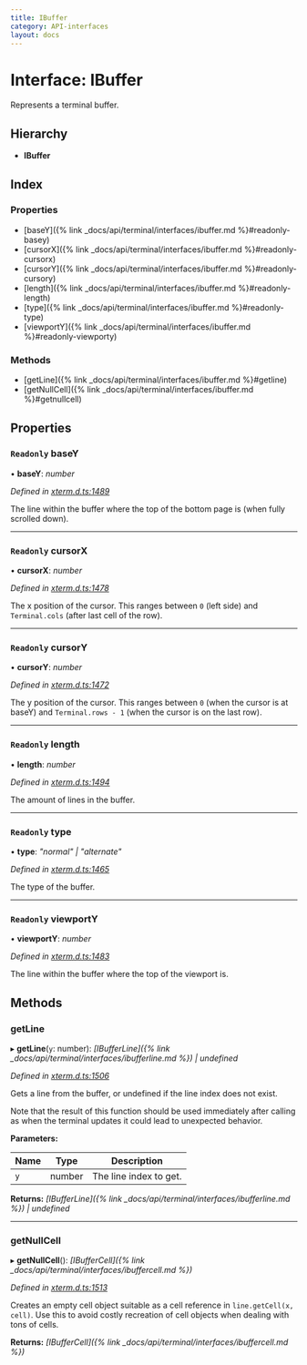 ```yaml
---
title: IBuffer
category: API-interfaces
layout: docs
---
```



# Interface: IBuffer

Represents a terminal buffer.

## Hierarchy

* **IBuffer**

## Index

### Properties

* [baseY]({% link _docs/api/terminal/interfaces/ibuffer.md %}#readonly-basey)
* [cursorX]({% link _docs/api/terminal/interfaces/ibuffer.md %}#readonly-cursorx)
* [cursorY]({% link _docs/api/terminal/interfaces/ibuffer.md %}#readonly-cursory)
* [length]({% link _docs/api/terminal/interfaces/ibuffer.md %}#readonly-length)
* [type]({% link _docs/api/terminal/interfaces/ibuffer.md %}#readonly-type)
* [viewportY]({% link _docs/api/terminal/interfaces/ibuffer.md %}#readonly-viewporty)

### Methods

* [getLine]({% link _docs/api/terminal/interfaces/ibuffer.md %}#getline)
* [getNullCell]({% link _docs/api/terminal/interfaces/ibuffer.md %}#getnullcell)

## Properties

### `Readonly` baseY

• **baseY**: *number*

*Defined in [xterm.d.ts:1489](https://github.com/xtermjs/xterm.js/blob/5.5.0/typings/xterm.d.ts#L1489)*

The line within the buffer where the top of the bottom page is (when
fully scrolled down).

___

### `Readonly` cursorX

• **cursorX**: *number*

*Defined in [xterm.d.ts:1478](https://github.com/xtermjs/xterm.js/blob/5.5.0/typings/xterm.d.ts#L1478)*

The x position of the cursor. This ranges between `0` (left side) and
`Terminal.cols` (after last cell of the row).

___

### `Readonly` cursorY

• **cursorY**: *number*

*Defined in [xterm.d.ts:1472](https://github.com/xtermjs/xterm.js/blob/5.5.0/typings/xterm.d.ts#L1472)*

The y position of the cursor. This ranges between `0` (when the
cursor is at baseY) and `Terminal.rows - 1` (when the cursor is on the
last row).

___

### `Readonly` length

• **length**: *number*

*Defined in [xterm.d.ts:1494](https://github.com/xtermjs/xterm.js/blob/5.5.0/typings/xterm.d.ts#L1494)*

The amount of lines in the buffer.

___

### `Readonly` type

• **type**: *"normal" | "alternate"*

*Defined in [xterm.d.ts:1465](https://github.com/xtermjs/xterm.js/blob/5.5.0/typings/xterm.d.ts#L1465)*

The type of the buffer.

___

### `Readonly` viewportY

• **viewportY**: *number*

*Defined in [xterm.d.ts:1483](https://github.com/xtermjs/xterm.js/blob/5.5.0/typings/xterm.d.ts#L1483)*

The line within the buffer where the top of the viewport is.

## Methods

###  getLine

▸ **getLine**(`y`: number): *[IBufferLine]({% link _docs/api/terminal/interfaces/ibufferline.md %}) | undefined*

*Defined in [xterm.d.ts:1506](https://github.com/xtermjs/xterm.js/blob/5.5.0/typings/xterm.d.ts#L1506)*

Gets a line from the buffer, or undefined if the line index does not
exist.

Note that the result of this function should be used immediately after
calling as when the terminal updates it could lead to unexpected
behavior.

**Parameters:**

Name | Type | Description |
------ | ------ | ------ |
`y` | number | The line index to get.  |

**Returns:** *[IBufferLine]({% link _docs/api/terminal/interfaces/ibufferline.md %}) | undefined*

___

###  getNullCell

▸ **getNullCell**(): *[IBufferCell]({% link _docs/api/terminal/interfaces/ibuffercell.md %})*

*Defined in [xterm.d.ts:1513](https://github.com/xtermjs/xterm.js/blob/5.5.0/typings/xterm.d.ts#L1513)*

Creates an empty cell object suitable as a cell reference in
`line.getCell(x, cell)`. Use this to avoid costly recreation of
cell objects when dealing with tons of cells.

**Returns:** *[IBufferCell]({% link _docs/api/terminal/interfaces/ibuffercell.md %})*
